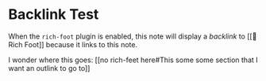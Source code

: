 # Backlink Test

When the `rich-foot` plugin is enabled, this note will display a *backlink* to [[🦶 Rich Foot]] because it links to this note.

I wonder where this goes: [[no rich-feet here#This some some section that I want an outlink to go to]]